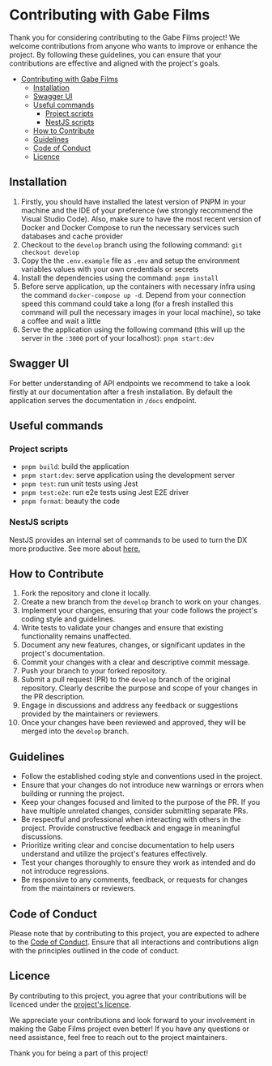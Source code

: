 # Contributing with Gabe Films

Thank you for considering contributing to the Gabe Films project! We welcome contributions from anyone who wants to improve or enhance the project. By following these guidelines, you can ensure that your contributions are effective and aligned with the project's goals.

- [Contributing with Gabe Films](#contributing-with-gabe-films)
  - [Installation](#installation)
  - [Swagger UI](#swagger-ui)
  - [Useful commands](#useful-commands)
    - [Project scripts](#project-scripts)
    - [NestJS scripts](#nestjs-scripts)
  - [How to Contribute](#how-to-contribute)
  - [Guidelines](#guidelines)
  - [Code of Conduct](#code-of-conduct)
  - [Licence](#licence)

## Installation

1. Firstly, you should have installed the latest version of PNPM in your machine and the IDE of your preference (we strongly recommend the Visual Studio Code). Also, make sure to have the most recent version of Docker and Docker Compose to run the necessary services such databases and cache provider
2. Checkout to the `develop` branch using the following command: `git checkout develop`
3. Copy the the `.env.example` file as `.env` and setup the environment variables values with your own credentials or secrets
4. Install the dependencies using the command: `pnpm install`
5. Before serve application, up the containers with necessary infra using the command `docker-compose up -d`. Depend from your connection speed this command could take a long (for a fresh installed this command will pull the necessary images in your local machine), so take a coffee and wait a little
6. Serve the application using the following command (this will up the server in the `:3000` port of your localhost): `pnpm start:dev`

## Swagger UI

For better understanding of API endpoints we recommend to take a look firstly at our documentation after a fresh installation. By default the application serves the documentation in `/docs` endpoint.

## Useful commands

### Project scripts

- `pnpm build`: build the application
- `pnpm start:dev`: serve application using the development server
- `pnpm test`: run unit tests using Jest
- `pnpm test:e2e`: run e2e tests using Jest E2E driver
- `pnpm format`: beauty the code

### NestJS scripts

NestJS provides an internal set of commands to be used to turn the DX more productive. See more about [here.](https://docs.nestjs.com/cli/overview)

## How to Contribute

1. Fork the repository and clone it locally.
2. Create a new branch from the `develop` branch to work on your changes.
3. Implement your changes, ensuring that your code follows the project's coding style and guidelines.
4. Write tests to validate your changes and ensure that existing functionality remains unaffected.
5. Document any new features, changes, or significant updates in the project's documentation.
6. Commit your changes with a clear and descriptive commit message.
7. Push your branch to your forked repository.
8. Submit a pull request (PR) to the `develop` branch of the original repository. Clearly describe the purpose and scope of your changes in the PR description.
9. Engage in discussions and address any feedback or suggestions provided by the maintainers or reviewers.
10. Once your changes have been reviewed and approved, they will be merged into the `develop` branch.

## Guidelines

- Follow the established coding style and conventions used in the project.
- Ensure that your changes do not introduce new warnings or errors when building or running the project.
- Keep your changes focused and limited to the purpose of the PR. If you have multiple unrelated changes, consider submitting separate PRs.
- Be respectful and professional when interacting with others in the project. Provide constructive feedback and engage in meaningful discussions.
- Prioritize writing clear and concise documentation to help users understand and utilize the project's features effectively.
- Test your changes thoroughly to ensure they work as intended and do not introduce regressions.
- Be responsive to any comments, feedback, or requests for changes from the maintainers or reviewers.

## Code of Conduct

Please note that by contributing to this project, you are expected to adhere to the [Code of Conduct](CODE_OF_CONDUCT.md). Ensure that all interactions and contributions align with the principles outlined in the code of conduct.

## Licence

By contributing to this project, you agree that your contributions will be licenced under the [project's licence](LICENSE).

We appreciate your contributions and look forward to your involvement in making the Gabe Films project even better! If you have any questions or need assistance, feel free to reach out to the project maintainers.

Thank you for being a part of this project!
